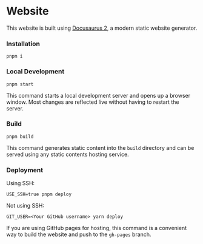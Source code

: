 # Website

This website is built using [Docusaurus 2](https://docusaurus.io/), a modern static website generator.

### Installation

```shell
pnpm i
```

### Local Development

```shell
pnpm start
```

This command starts a local development server and opens up a browser window. Most changes are reflected live without having to restart the server.

### Build
```shell
pnpm build
```

This command generates static content into the `build` directory and can be served using any static contents hosting service.

### Deployment

Using SSH:

```shell
USE_SSH=true pnpm deploy
```

Not using SSH:

```shell
GIT_USER=<Your GitHub username> yarn deploy
```

If you are using GitHub pages for hosting, this command is a convenient way to build the website and push to the `gh-pages` branch.
